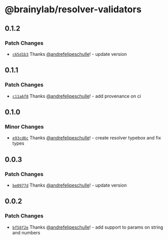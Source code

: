 # @brainylab/resolver-validators

## 0.1.2

### Patch Changes

- [`c65d1b3`](https://github.com/brainylab/resolver-validators/commit/c65d1b39346a0d48b788ae5ad6f990c7042cd24c) Thanks [@andrefelipeschulle](https://github.com/andrefelipeschulle)! - update version

## 0.1.1

### Patch Changes

- [`c11a6f8`](https://github.com/brainylab/resolver-validators/commit/c11a6f89aac8c0670d35860696c5cd66d278deb3) Thanks [@andrefelipeschulle](https://github.com/andrefelipeschulle)! - add provenance on ci

## 0.1.0

### Minor Changes

- [`e93cd6c`](https://github.com/brainylab/resolver-validators/commit/e93cd6c8d2816ef7613619abc796e611415c5d86) Thanks [@andrefelipeschulle](https://github.com/andrefelipeschulle)! - create resolver typebox and fix types

## 0.0.3

### Patch Changes

- [`be0977d`](https://github.com/brainylab/resolver-validators/commit/be0977d54e0a6c1f96a6210edd73dd0f012ff780) Thanks [@andrefelipeschulle](https://github.com/andrefelipeschulle)! - update version

## 0.0.2

### Patch Changes

- [`bf58f2e`](https://github.com/brainylab/resolver-validators/commit/bf58f2e64f9c23d3211e4776836ee10d36707ac1) Thanks [@andrefelipeschulle](https://github.com/andrefelipeschulle)! - add support to params on string and numbers
